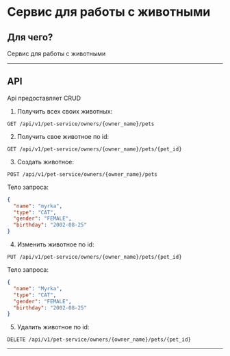 # Сервис для работы с животными

## Для чего?

Сервис для работы с животными

---

## API

Api предоставляет CRUD  
1) Получить всех своих животных:
```http request
GET /api/v1/pet-service/owners/{owner_name}/pets
```

2) Получить свое животное по id:
```http request
GET /api/v1/pet-service/owners/{owner_name}/pets/{pet_id}
```

3) Создать животное:
```http request
POST /api/v1/pet-service/owners/{owner_name}/pets
```

Тело запроса:
```json
{
  "name": "myrka",
  "type": "CAT",
  "gender": "FEMALE",
  "birthday": "2002-08-25"
}
```

4) Изменить животное по id:
```http request
PUT /api/v1/pet-service/owners/{owner_name}/pets/{pet_id}
```

Тело запроса:
```json
{
  "name": "Myrka",
  "type": "CAT",
  "gender": "FEMALE",
  "birthday": "2002-08-25"
}
```

5) Удалить животное по id:
```http request
DELETE /api/v1/pet-service/owners/{owner_name}/pets/{pet_id}
```

---